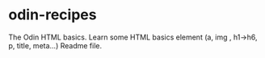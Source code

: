 # odin-recipes
The Odin HTML basics.
Learn some HTML basics element (a, img , h1->h6, p, title, meta...)
Readme file.